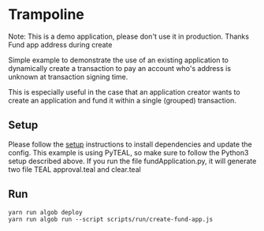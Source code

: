 # Trampoline

Note: This is a demo application, please don't use it in production. Thanks
Fund app address during create

Simple example to demonstrate the use of an existing application to dynamically create a transaction to pay an account who's address is unknown at transaction signing time.

This is especially useful in the case that an application creator wants to create an application and fund it within a single (grouped) transaction.

## Setup

Please follow the [setup](../README.md) instructions to install dependencies and update the config.
This example is using PyTEAL, so make sure to follow the Python3 setup described above.
If you run the file fundApplication.py, it will generate two file TEAL approval.teal and clear.teal

## Run

```
yarn run algob deploy
yarn run algob run --script scripts/run/create-fund-app.js
```

